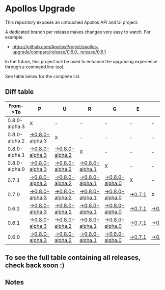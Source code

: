 # Apollos Upgrade

This repository exposes an untouched Apollos API and UI project.

A dedicated branch per release makes changes very easy
to watch. For example:

* https://github.com/ApollosProject/apollos-upgrade/compare/release/0.6.0...release/0.6.1

In the future, this project will be used to enhance the upgrading experience through a command line tool.

See table below for the complete list.

## Diff table

| From->To      | P                                                                                                                         | U                                                                                                                         | R                                                                                                                         | G                                                                                                                 | E                                                                                                 |                                                                                                   | T                                                                                                 | I                                                                                                 | M   | E   | !   | !   |
| ------------- | ------------------------------------------------------------------------------------------------------------------------- | ------------------------------------------------------------------------------------------------------------------------- | ------------------------------------------------------------------------------------------------------------------------- | ----------------------------------------------------------------------------------------------------------------- | ------------------------------------------------------------------------------------------------- | ------------------------------------------------------------------------------------------------- | ------------------------------------------------------------------------------------------------- | ------------------------------------------------------------------------------------------------- | --- | --- | --- | --- |
| 0.8.0-alpha.3 | X                                                                                                                         | -                                                                                                                         | -                                                                                                                         | -                                                                                                                 | -                                                                                                 | -                                                                                                 | -                                                                                                 | -                                                                                                 | -   |     |     |     |
| 0.8.0-alpha.2 | [->0.8.0-alpha.3](https://github.com/ApollosProject/apollos-upgrade/compare/release/0.8.0-alpha.2..release/0.8.0-alpha.3) | X                                                                                                                         | -                                                                                                                         | -                                                                                                                 | -                                                                                                 | -                                                                                                 | -                                                                                                 | -                                                                                                 | -   |     |     |     |
| 0.8.0-alpha.1 | [->0.8.0-alpha.3](https://github.com/ApollosProject/apollos-upgrade/compare/release/0.8.0-alpha.1..release/0.8.0-alpha.3) | [->0.8.0-alpha.2](https://github.com/ApollosProject/apollos-upgrade/compare/release/0.8.0-alpha.1..release/0.8.0-alpha.2) | X                                                                                                                         | -                                                                                                                 | -                                                                                                 | -                                                                                                 | -                                                                                                 | -                                                                                                 | -   |     |     |     |
| 0.8.0-alpha.0 | [->0.8.0-alpha.3](https://github.com/ApollosProject/apollos-upgrade/compare/release/0.8.0-alpha.0..release/0.8.0-alpha.3) | [->0.8.0-alpha.2](https://github.com/ApollosProject/apollos-upgrade/compare/release/0.8.0-alpha.0..release/0.8.0-alpha.2) | [->0.8.0-alpha.1](https://github.com/ApollosProject/apollos-upgrade/compare/release/0.8.0-alpha.0..release/0.8.0-alpha.1) | X                                                                                                                 | -                                                                                                 | -                                                                                                 | -                                                                                                 | -                                                                                                 | -   |     |     |     |
| 0.7.1         | [->0.8.0-alpha.3](https://github.com/ApollosProject/apollos-upgrade/compare/release/0.7.1..release/0.8.0-alpha.3)         | [->0.8.0-alpha.2](https://github.com/ApollosProject/apollos-upgrade/compare/release/0.7.1..release/0.8.0-alpha.2)         | [->0.8.0-alpha.1](https://github.com/ApollosProject/apollos-upgrade/compare/release/0.7.1..release/0.8.0-alpha.1)         | [->0.8.0-alpha.0](https://github.com/ApollosProject/apollos-upgrade/compare/release/0.7.1..release/0.8.0-alpha.0) | X                                                                                                 | -                                                                                                 | -                                                                                                 | -                                                                                                 | -   |     |     |     |
| 0.7.0         | [->0.8.0-alpha.3](https://github.com/ApollosProject/apollos-upgrade/compare/release/0.7.0..release/0.8.0-alpha.3)         | [->0.8.0-alpha.2](https://github.com/ApollosProject/apollos-upgrade/compare/release/0.7.0..release/0.8.0-alpha.2)         | [->0.8.0-alpha.1](https://github.com/ApollosProject/apollos-upgrade/compare/release/0.7.0..release/0.8.0-alpha.1)         | [->0.8.0-alpha.0](https://github.com/ApollosProject/apollos-upgrade/compare/release/0.7.0..release/0.8.0-alpha.0) | [->0.7.1](https://github.com/ApollosProject/apollos-upgrade/compare/release/0.7.0..release/0.7.1) | X                                                                                                 | -                                                                                                 | -                                                                                                 | -   |     |     |     |
| 0.6.2         | [->0.8.0-alpha.3](https://github.com/ApollosProject/apollos-upgrade/compare/release/0.6.2..release/0.8.0-alpha.3)         | [->0.8.0-alpha.2](https://github.com/ApollosProject/apollos-upgrade/compare/release/0.6.2..release/0.8.0-alpha.2)         | [->0.8.0-alpha.1](https://github.com/ApollosProject/apollos-upgrade/compare/release/0.6.2..release/0.8.0-alpha.1)         | [->0.8.0-alpha.0](https://github.com/ApollosProject/apollos-upgrade/compare/release/0.6.2..release/0.8.0-alpha.0) | [->0.7.1](https://github.com/ApollosProject/apollos-upgrade/compare/release/0.6.2..release/0.7.1) | [->0.7.0](https://github.com/ApollosProject/apollos-upgrade/compare/release/0.6.2..release/0.7.0) | X                                                                                                 | -                                                                                                 | -   |     |     |     |
| 0.6.1         | [->0.8.0-alpha.3](https://github.com/ApollosProject/apollos-upgrade/compare/release/0.6.1..release/0.8.0-alpha.3)         | [->0.8.0-alpha.2](https://github.com/ApollosProject/apollos-upgrade/compare/release/0.6.1..release/0.8.0-alpha.2)         | [->0.8.0-alpha.1](https://github.com/ApollosProject/apollos-upgrade/compare/release/0.6.1..release/0.8.0-alpha.1)         | [->0.8.0-alpha.0](https://github.com/ApollosProject/apollos-upgrade/compare/release/0.6.1..release/0.8.0-alpha.0) | [->0.7.1](https://github.com/ApollosProject/apollos-upgrade/compare/release/0.6.1..release/0.7.1) | [->0.7.0](https://github.com/ApollosProject/apollos-upgrade/compare/release/0.6.1..release/0.7.0) | [->0.6.2](https://github.com/ApollosProject/apollos-upgrade/compare/release/0.6.1..release/0.6.2) | X                                                                                                 | -   |     |     |     |
| 0.6.0         | [->0.8.0-alpha.3](https://github.com/ApollosProject/apollos-upgrade/compare/release/0.6.0..release/0.8.0-alpha.3)         | [->0.8.0-alpha.2](https://github.com/ApollosProject/apollos-upgrade/compare/release/0.6.0..release/0.8.0-alpha.2)         | [->0.8.0-alpha.1](https://github.com/ApollosProject/apollos-upgrade/compare/release/0.6.0..release/0.8.0-alpha.1)         | [->0.8.0-alpha.0](https://github.com/ApollosProject/apollos-upgrade/compare/release/0.6.0..release/0.8.0-alpha.0) | [->0.7.1](https://github.com/ApollosProject/apollos-upgrade/compare/release/0.6.0..release/0.7.1) | [->0.7.0](https://github.com/ApollosProject/apollos-upgrade/compare/release/0.6.0..release/0.7.0) | [->0.6.2](https://github.com/ApollosProject/apollos-upgrade/compare/release/0.6.0..release/0.6.2) | [->0.6.1](https://github.com/ApollosProject/apollos-upgrade/compare/release/0.6.0..release/0.6.1) | X   |     |     |     |

## To see the full table containing all releases, check back soon :)

## Notes
